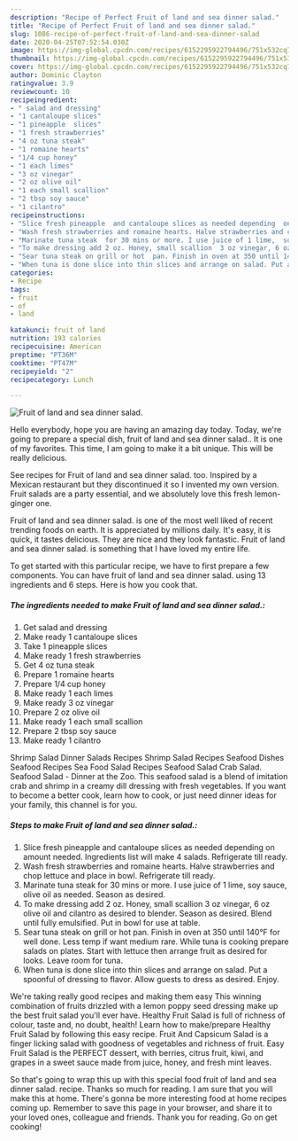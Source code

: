 ```yaml
---
description: "Recipe of Perfect Fruit of land and sea dinner salad."
title: "Recipe of Perfect Fruit of land and sea dinner salad."
slug: 1086-recipe-of-perfect-fruit-of-land-and-sea-dinner-salad
date: 2020-04-25T07:52:54.030Z
image: https://img-global.cpcdn.com/recipes/6152295922794496/751x532cq70/fruit-of-land-and-sea-dinner-salad-recipe-main-photo.jpg
thumbnail: https://img-global.cpcdn.com/recipes/6152295922794496/751x532cq70/fruit-of-land-and-sea-dinner-salad-recipe-main-photo.jpg
cover: https://img-global.cpcdn.com/recipes/6152295922794496/751x532cq70/fruit-of-land-and-sea-dinner-salad-recipe-main-photo.jpg
author: Dominic Clayton
ratingvalue: 3.9
reviewcount: 10
recipeingredient:
- " salad and dressing"
- "1 cantaloupe slices"
- "1 pineapple  slices"
- "1 fresh strawberries"
- "4 oz tuna steak"
- "1 romaine hearts"
- "1/4 cup honey"
- "1 each limes"
- "3 oz vinegar"
- "2 oz olive oil"
- "1 each small scallion"
- "2 tbsp soy sauce"
- "1 cilantro"
recipeinstructions:
- "Slice fresh pineapple  and cantaloupe slices as needed depending  on amount needed.  Ingredients  list will make 4 salads.  Refrigerate till ready."
- "Wash fresh strawberries and romaine hearts. Halve strawberries and chop lettuce and place in bowl. Refrigerate till ready."
- "Marinate tuna steak  for 30 mins or more. I use juice of 1 lime,  soy sauce,  olive oil as needed. Season as desired."
- "To make dressing add 2 oz. Honey, small scallion  3 oz vinegar, 6 oz olive oil and cilantro as desired to blender. Season as desired. Blend until fully emulsified. Put in bowl for use at table."
- "Sear tuna steak on grill or hot  pan. Finish in oven at 350 until 140°F for well done. Less temp if want medium rare. While tuna is cooking  prepare salads on plates. Start with lettuce then arrange fruit as desired for looks. Leave room for tuna."
- "When tuna is done slice into thin slices and arrange on salad. Put a spoonful of dressing to flavor. Allow  guests to dress as desired. Enjoy."
categories:
- Recipe
tags:
- fruit
- of
- land

katakunci: fruit of land 
nutrition: 193 calories
recipecuisine: American
preptime: "PT36M"
cooktime: "PT47M"
recipeyield: "2"
recipecategory: Lunch

---
```



![Fruit of land and sea dinner salad.](https://img-global.cpcdn.com/recipes/6152295922794496/751x532cq70/fruit-of-land-and-sea-dinner-salad-recipe-main-photo.jpg)

Hello everybody, hope you are having an amazing day today. Today, we're going to prepare a special dish, fruit of land and sea dinner salad.. It is one of my favorites. This time, I am going to make it a bit unique. This will be really delicious.

See recipes for Fruit of land and sea dinner salad. too. Inspired by a Mexican restaurant but they discontinued it so I invented my own version. Fruit salads are a party essential, and we absolutely love this fresh lemon-ginger one.

Fruit of land and sea dinner salad. is one of the most well liked of recent trending foods on earth. It is appreciated by millions daily. It's easy, it is quick, it tastes delicious. They are nice and they look fantastic. Fruit of land and sea dinner salad. is something that I have loved my entire life.


To get started with this particular recipe, we have to first prepare a few components. You can have fruit of land and sea dinner salad. using 13 ingredients and 6 steps. Here is how you cook that.

<!--inarticleads1-->

##### The ingredients needed to make Fruit of land and sea dinner salad.:

1. Get  salad and dressing
1. Make ready 1 cantaloupe slices
1. Take 1 pineapple  slices
1. Make ready 1 fresh strawberries
1. Get 4 oz tuna steak
1. Prepare 1 romaine hearts
1. Prepare 1/4 cup honey
1. Make ready 1 each limes
1. Make ready 3 oz vinegar
1. Prepare 2 oz olive oil
1. Make ready 1 each small scallion
1. Prepare 2 tbsp soy sauce
1. Make ready 1 cilantro


Shrimp Salad Dinner Salads Recipes Shrimp Salad Recipes Seafood Dishes Seafood Recipes Sea Food Salad Recipes Seafood Salad Crab Salad. Seafood Salad - Dinner at the Zoo. This seafood salad is a blend of imitation crab and shrimp in a creamy dill dressing with fresh vegetables. If you want to become a better cook, learn how to cook, or just need dinner ideas for your family, this channel is for you. 

<!--inarticleads2-->

##### Steps to make Fruit of land and sea dinner salad.:

1. Slice fresh pineapple  and cantaloupe slices as needed depending  on amount needed.  Ingredients  list will make 4 salads.  Refrigerate till ready.
1. Wash fresh strawberries and romaine hearts. Halve strawberries and chop lettuce and place in bowl. Refrigerate till ready.
1. Marinate tuna steak  for 30 mins or more. I use juice of 1 lime,  soy sauce,  olive oil as needed. Season as desired.
1. To make dressing add 2 oz. Honey, small scallion  3 oz vinegar, 6 oz olive oil and cilantro as desired to blender. Season as desired. Blend until fully emulsified. Put in bowl for use at table.
1. Sear tuna steak on grill or hot  pan. Finish in oven at 350 until 140°F for well done. Less temp if want medium rare. While tuna is cooking  prepare salads on plates. Start with lettuce then arrange fruit as desired for looks. Leave room for tuna.
1. When tuna is done slice into thin slices and arrange on salad. Put a spoonful of dressing to flavor. Allow  guests to dress as desired. Enjoy.


We&#39;re taking really good recipes and making them easy This winning combination of fruits drizzled with a lemon poppy seed dressing make up the best fruit salad you&#39;ll ever have. Healthy Fruit Salad is full of richness of colour, taste and, no doubt, health! Learn how to make/prepare Healthy Fruit Salad by following this easy recipe. Fruit And Capsicum Salad is a finger licking salad with goodness of vegetables and richness of fruit. Easy Fruit Salad is the PERFECT dessert, with berries, citrus fruit, kiwi, and grapes in a sweet sauce made from juice, honey, and fresh mint leaves. 

So that's going to wrap this up with this special food fruit of land and sea dinner salad. recipe. Thanks so much for reading. I am sure that you will make this at home. There's gonna be more interesting food at home recipes coming up. Remember to save this page in your browser, and share it to your loved ones, colleague and friends. Thank you for reading. Go on get cooking!
